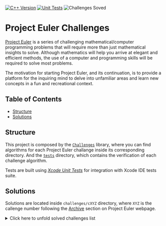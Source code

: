 [![C++ Version][cpp_badge]][cpp_link]
[![Unit Tests][unit_testing_badge]][unit_testing_link]
![Challenges Soved][challenges_solved_badge]

# Project Euler Challenges

[Project Euler](https://projecteuler.net) is a series of challenging mathematical/computer programming problems that will require more than just mathematical insights to solve.
Although mathematics will help you arrive at elegant and efficient methods, the use of a computer and programming skills will be required to solve most problems.

The motivation for starting Project Euler, and its continuation, is to provide a platform for the inquiring mind to delve
into unfamiliar areas and learn new concepts in a fun and recreational context.

## Table of Contents

- [Structure](#structure)
- [Solutions](#solutions)

## Structure

This project is composed by the [`Challenges`](challenges) library, where you can find algorithms for each Project Euler challange inside its corresponding directory. And the [`tests`](tests) directory, which contains the verification of each challenge algorithm.

Tests are built using [_Xcode Unit Tests_](https://developer.apple.com/library/archive/documentation/ToolsLanguages/Conceptual/Xcode_Overview/UnitTesting.html) for integration with Xcode IDE tests suite.

## Solutions

Solutions are located inside `challenges/cXYZ` directory, where `XYZ` is the callenge number following the [Archive](https://projecteuler.net/archives) section on Project Euler webpage.

<details>
  <summary>Click here to unfold solved challenges list</summary>

  - [Challenge #1](challenges/c0001)
  - [Challenge #2](challenges/c0002)
  - [Challenge #3](challenges/c0003)
  - [Challenge #4](challenges/c0004)
  - [Challenge #5](challenges/c0005)
  - [Challenge #6](challenges/c0006)
  - [Challenge #7](challenges/c0007)
  - [Challenge #8](challenges/c0008)
  - [Challenge #9](challenges/c0009)
</details>

[cpp_badge]: https://img.shields.io/badge/C++-17-00599C?style=flat&logo=C%2B%2B
[cpp_link]: https://en.cppreference.com/w/cpp/17

[unit_testing_badge]: https://img.shields.io/badge/Xcode-11.4-1575F9?style=flat&logo=Xcode
[unit_testing_link]: https://developer.apple.com/library/archive/documentation/ToolsLanguages/Conceptual/Xcode_Overview/UnitTesting.html

[challenges_solved_badge]: https://img.shields.io/badge/Challenges%20Solved-%239-lightgrey
